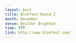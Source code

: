 ```yaml
---
layout: post
title: Blokfest Round 2
month: December
venue: Boulder Brighton
time: ???
link: http://www.blokfest.com/
---
```

